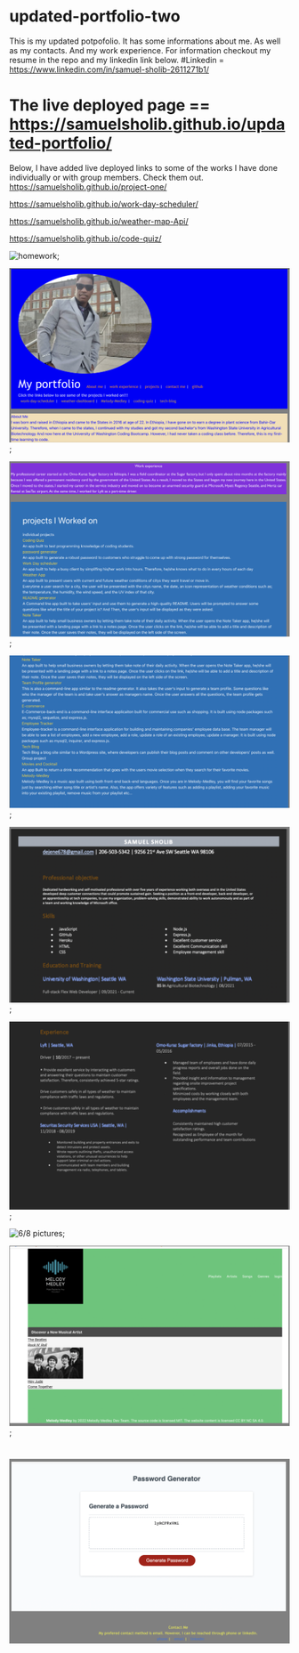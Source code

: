 # updated-portfolio-two
This is my updated potpofolio.
It has some informations about me.
As well as my contacts.
And my work experience.
For information checkout my resume in the repo and my linkedin link below.
#Linkedin = https://www.linkedin.com/in/samuel-sholib-2611271b1/
# The live deployed page == https://samuelsholib.github.io/updated-portfolio/
Below, I have added live deployed links to some of the works I have done individually or with group members. Check them out. 
https://samuelsholib.github.io/project-one/

https://samuelsholib.github.io/work-day-scheduler/

https://samuelsholib.github.io/weather-map-Api/

 https://samuelsholib.github.io/code-quiz/


 ![homework](url "https://github.com/samuelsholib/updated-portfolio-two/blob/b39d550f957844651c3a0270e3b57fc0a5aead9d/password-generator.png");


![1/8 Pictures](images/1st.png);

![2/8 pictures](images/2nd.png);

![3/8 pictures](images/3rd.png);

![4/8 pictures](images/4th.png);

![5/8 pictures](images/5th.png);

![6/8 pictures](images/6th.png);

![7/8 pictures](images/7th.png);

![8/8 pictures](images/8th.png)
=======
